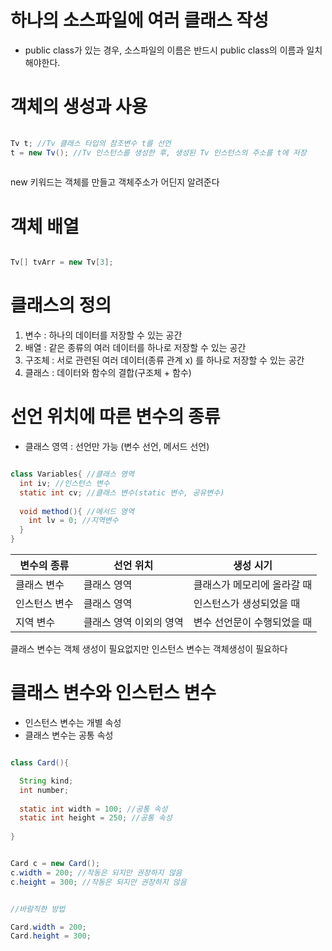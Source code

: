 # 하나의 소스파일에 여러 클래스 작성

- public class가 있는 경우, 소스파일의 이름은 반드시 public class의 이름과 일치해야한다.

# 객체의 생성과 사용

```java
  
Tv t; //Tv 클래스 타입의 참조변수 t를 선언
t = new Tv(); //Tv 인스턴스를 생성한 후, 생성된 Tv 인스턴스의 주소를 t에 저장
  
```

new 키워드는 객체를 만들고 객체주소가 어딘지 알려준다

# 객체 배열

```java

Tv[] tvArr = new Tv[3];

```

# 클래스의 정의

1. 변수 : 하나의 데이터를 저장할 수 있는 공간
2. 배열 : 같은 종류의 여러 데이터를 하나로 저장할 수 있는 공간
3. 구조체 : 서로 관련된 여러 데이터(종류 관계 x) 를 하나로 저장할 수 있는 공간
4. 클래스 : 데이터와 함수의 결합(구조체 + 함수)

# 선언 위치에 따른 변수의 종류 

- 클래스 영역 : 선언만 가능 (변수 선언, 메서드 선언)

```java

class Variables{ //클래스 영역
  int iv; //인스턴스 변수
  static int cv; //클래스 변수(static 변수, 공유변수)
  
  void method(){ //메서드 영역
    int lv = 0; //지역변수
  }
}

```

|변수의 종류|선언 위치|생성 시기|
|---|---|---|
|클래스 변수|클래스 영역|클래스가 메모리에 올라갈 때|
|인스턴스 변수|클래스 영역|인스턴스가 생성되었을 때|
|지역 변수|클래스 영역 이외의 영역|변수 선언문이 수행되었을 때|

클래스 변수는 객체 생성이 필요없지만 인스턴스 변수는 객체생성이 필요하다

# 클래스 변수와 인스턴스 변수

- 인스턴스 변수는 개별 속성
- 클래스 변수는 공통 속성

```java

class Card(){

  String kind;
  int number;
  
  static int width = 100; //공통 속성
  static int height = 250; //공통 속성
  
}

```

```java

Card c = new Card();
c.width = 200; //작동은 되지만 권장하지 않음
c.height = 300; //작동은 되지만 권장하지 않음

```

```java

//바람직한 방법

Card.width = 200;
Card.height = 300; 

```

